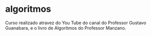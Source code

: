 # algoritmos
Curso realizado atravez do You Tube do canal do Professor Gustavo Guanabara, e o livro de Algoritmos do Professor Manzano.
